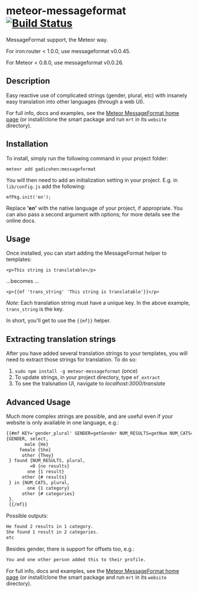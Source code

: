 # meteor-messageformat [![Build Status](https://api.travis-ci.org/gadicc/meteor-messageformat.svg?branch=master)](https://travis-ci.org/gadicc/meteor-messageformat)

MessageFormat support, the Meteor way.

For iron:router < 1.0.0, use messageformat v0.0.45.

For Meteor < 0.8.0, use messageformat v0.0.26.

Description
-----------
Easy reactive use of complicated strings (gender, plural, etc) with insanely
easy translation into other languages (through a web UI).

For full info, docs and examples, see the
[Meteor MessageFormat home page](http://messageformat.meteor.com/)
(or install/clone the smart package and run `mrt` in its `website` directory).

Installation
------------
To install, simply run the following command in your project folder:

```
meteor add gadicohen:messageformat
```

You will then need to add an initialization setting in your project. E.g. in `lib/config.js` add the following:

```
mfPkg.init('en');
```
Replace **'en'** with the native language of your project, if appropriate.  You
can also pass a second argument with options; for more details see the online
docs.

Usage
----
Once installed, you can start adding the MessageFormat helper to templates:

```
<p>This string is translatable</p>
```

...becomes ...
```
<p>{{mf 'trans_string' 'This string is translatable'}}</p>
```
*Note:* Each translation string must have a unique key. In the above example, `trans_string` is the key.

In short, you'll get to use the `{{mf}}` helper. 

Extracting translation strings
------------------
After you have added several translation strings to your templates, you will need to extract those strings for translation. To do so:

1. `sudo npm install -g meteor-messageformat` (once)
1. To update strings, in your project directory, type `mf_extract`
1. To see the tralsnation UI, navigate to *localhost:3000/translate*

Advanced Usage
--------------
Much more complex strings are possible, and are useful even if your
website is only available in one language, e.g.:

```html
{{#mf KEY='gender_plural' GENDER=getGender NUM_RESULTS=getNum NUM_CATS=getNum2}}
{GENDER, select,
       male {He}
     female {She}
      other {They}
 } found {NUM_RESULTS, plural,
         =0 {no results}
        one {1 result}
      other {# results}
 } in {NUM_CATS, plural,
        one {1 category}
      other {# categories}
 }.
 {{/mf}}
 ```

 Possible outputs:

 ```html
 He found 2 results in 1 category.
 She found 1 result in 2 categories.
 etc
 ```

 Besides gender, there is support for offsets too, e.g.:

 ```html
 You and one other person added this to their profile.
 ```

For full info, docs and examples, see the
[Meteor MessageFormat home page](http://messageformat.meteor.com/)
(or install/clone the smart package and run `mrt` in its `website` directory).
